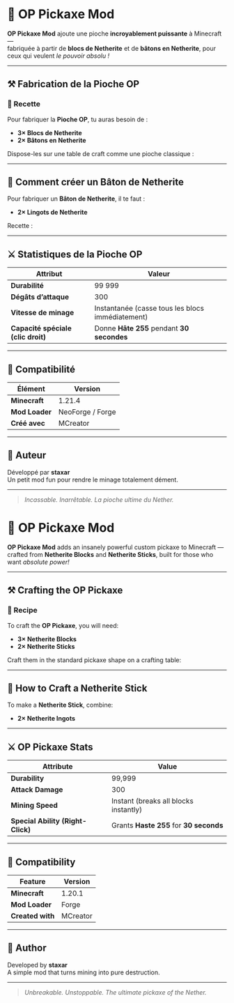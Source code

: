 # 💎 OP Pickaxe Mod

**OP Pickaxe Mod** ajoute une pioche **incroyablement puissante** à Minecraft —  
fabriquée à partir de **blocs de Netherite** et de **bâtons en Netherite**, pour ceux qui veulent *le pouvoir absolu !*

---

## ⚒️ Fabrication de la Pioche OP

### 🧱 Recette

Pour fabriquer la **Pioche OP**, tu auras besoin de :

- **3× Blocs de Netherite**  
- **2× Bâtons en Netherite**

Dispose-les sur une table de craft comme une pioche classique :


---

## 🔩 Comment créer un Bâton de Netherite

Pour fabriquer un **Bâton de Netherite**, il te faut :

- **2× Lingots de Netherite**

Recette :


---

## ⚔️ Statistiques de la Pioche OP

| Attribut | Valeur |
|-----------|--------|
| **Durabilité** | 99 999 |
| **Dégâts d’attaque** | 300 |
| **Vitesse de minage** | Instantanée (casse tous les blocs immédiatement) |
| **Capacité spéciale (clic droit)** | Donne **Hâte 255** pendant **30 secondes** |

---

## 🧰 Compatibilité

| Élément | Version |
|----------|----------|
| **Minecraft** | 1.21.4 |
| **Mod Loader** | NeoForge / Forge |
| **Créé avec** | MCreator |

---

## 🧙 Auteur

Développé par **staxar**  
Un petit mod fun pour rendre le minage totalement dément.

---

> *Incassable. Inarrêtable. La pioche ultime du Nether.*
# 💎 OP Pickaxe Mod

**OP Pickaxe Mod** adds an insanely powerful custom pickaxe to Minecraft —  
crafted from **Netherite Blocks** and **Netherite Sticks**, built for those who want *absolute power!*

---

## ⚒️ Crafting the OP Pickaxe

### 🧱 Recipe
To craft the **OP Pickaxe**, you will need:

- **3× Netherite Blocks**  
- **2× Netherite Sticks**

Craft them in the standard pickaxe shape on a crafting table:


---

## 🔩 How to Craft a Netherite Stick

To make a **Netherite Stick**, combine:

- **2× Netherite Ingots**


---

## ⚔️ OP Pickaxe Stats

| Attribute | Value |
|------------|--------|
| **Durability** | 99,999 |
| **Attack Damage** | 300 |
| **Mining Speed** | Instant (breaks all blocks instantly) |
| **Special Ability (Right-Click)** | Grants **Haste 255** for **30 seconds** |

---

## 🧰 Compatibility

| Feature | Version |
|----------|----------|
| **Minecraft** | 1.20.1 |
| **Mod Loader** | Forge |
| **Created with** | MCreator |

---

## 🧙 Author

Developed by **staxar**  
A simple mod that turns mining into pure destruction.

---

> *Unbreakable. Unstoppable. The ultimate pickaxe of the Nether.*
